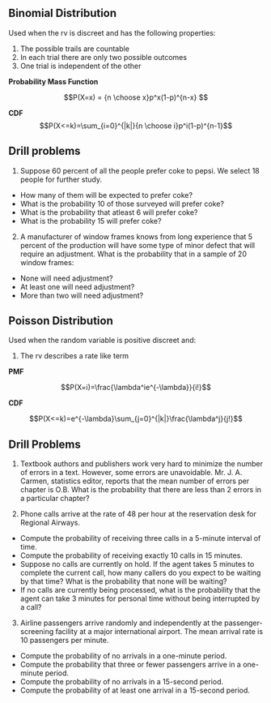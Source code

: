 ## Binomial Distribution

Used when the rv is discreet and has the following properties:

1. The possible trails are countable
2. In each trial there are only two possible outcomes
3. One trial is independent of the other

**Probability Mass Function**

$$P(X=x) = {n \choose x}p^x(1-p)^{n-x} $$

**CDF**
$$P(X<=k)=\sum_{i=0}^{|k|}{n \choose i}p^i(1-p)^{n-1}$$

## Drill problems

1. Suppose 60 percent of all the people prefer coke to pepsi. We select 18 people for further study.

- How many of them will be expected to prefer coke?
- What is the probability 10 of those surveyed will prefer coke?
- What is the probability that atleast 6 will prefer coke?
- What is the probability 15 will prefer coke?

2. A manufacturer of window frames knows from long experience that 5 percent of the production will have some type of minor defect that will require an adjustment. What is the probability that in a sample of 20 window frames:

- None will need adjustment?
- At least one will need adjustment?
- More than two will need adjustment?

## Poisson Distribution

Used when the random variable is positive discreet and:

1. The rv describes a rate like term

**PMF**

$$P(X=i)=\frac{\lambda^ie^{-\lambda}}{i!}$$

**CDF**

$$P(X<=k)=e^{-\lambda}\sum_{j=0}^{|k|}\frac{\lambda^j}{j!}$$

## Drill Problems

1. Textbook authors and publishers work very hard to minimize the number of errors in a text. However, some errors are unavoidable. Mr. J. A. Carmen, statistics editor, reports that the mean number of errors per chapter is O.B. What is the probability that there are less than 2 errors in a particular chapter?

2. Phone calls arrive at the rate of 48 per hour at the reservation desk for Regional Airways.
- Compute the probability of receiving three calls in a 5-minute interval of time.
- Compute the probability of receiving exactly 10 calls in 15 minutes.
- Suppose no calls are currently on hold. If the agent takes 5 minutes to complete the
current call, how many callers do you expect to be waiting by that time? What is the
probability that none will be waiting?
- If no calls are currently being processed, what is the probability that the agent can take 3 minutes for personal time without being interrupted by a call?

3. Airline passengers arrive randomly and independently at the passenger-screening facility at a major international airport. The mean arrival rate is 10 passengers per minute.
- Compute the probability of no arrivals in a one-minute period.
- Compute the probability that three or fewer passengers arrive in a one-minute period.
- Compute the probability of no arrivals in a 15-second period.
- Compute the probability of at least one arrival in a 15-second period.